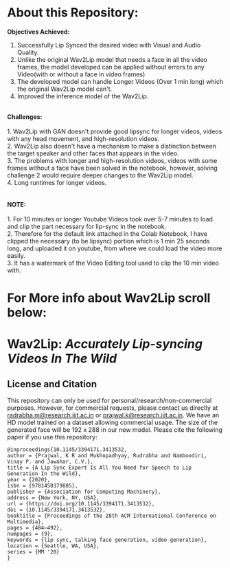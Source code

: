 # About this Repository:

<b>Objectives Achieved:</b>
1. Successfully Lip Synced the desired video with Visual and Audio Quality.
2. Unlike the original Wav2Lip model that needs a face in all the video frames, the model developed can be applied without errors to any Video(with or without a face in video frames)
3. The developed model can handle Longer Videos (Over 1 min long) which the original Wav2Lip model can't.
4. Improved the inference model of the Wav2Lip.
<br>
<b>Challenges:</b><br><br>
1. Wav2Lip with GAN doesn't provide good lipsync for longer videos, videos with any head movement, and high-resolution videos.<br>
2. Wav2Lip also doesn't have a mechanism to make a distinction between the target speaker and other faces that appears in the video.<br>
3. The problems with longer and high-resolution videos, videos with some frames without a face have been solved in the notebook, however, solving challenge 2 would require deeper changes to the Wav2Lip model.<br>
4. Long runtimes for longer videos.<br>
<br><br>
<b>NOTE:</b><br><br>
1. For 10 minutes or longer Youtube Videos took over 5-7 minutes to load and clip the part necessary for lip-sync in the notebook.<br>
2. Therefore for the default link attached in the Colab Notebook, I have clipped the necessary (to be lipsync) portion which is 1 min 25 seconds long, and uploaded it on youtube, from where we could load the video more easily.<br>
3. It has a watermark of the Video Editing tool used to clip the 10 min video with.<br>


# For More info about Wav2Lip scroll below:
# **Wav2Lip**: *Accurately Lip-syncing Videos In The Wild*
License and Citation
----------
This repository can only be used for personal/research/non-commercial purposes. However, for commercial requests, please contact us directly at radrabha.m@research.iiit.ac.in or prajwal.k@research.iiit.ac.in. We have an HD model trained on a dataset allowing commercial usage. The size of the generated face will be 192 x 288 in our new model. Please cite the following paper if you use this repository:
```
@inproceedings{10.1145/3394171.3413532,
author = {Prajwal, K R and Mukhopadhyay, Rudrabha and Namboodiri, Vinay P. and Jawahar, C.V.},
title = {A Lip Sync Expert Is All You Need for Speech to Lip Generation In the Wild},
year = {2020},
isbn = {9781450379885},
publisher = {Association for Computing Machinery},
address = {New York, NY, USA},
url = {https://doi.org/10.1145/3394171.3413532},
doi = {10.1145/3394171.3413532},
booktitle = {Proceedings of the 28th ACM International Conference on Multimedia},
pages = {484–492},
numpages = {9},
keywords = {lip sync, talking face generation, video generation},
location = {Seattle, WA, USA},
series = {MM '20}
}
```

